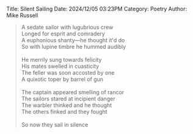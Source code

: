 Title: Silent Sailing
Date: 2024/12/05 03:23PM
Category: Poetry
Author: Mike Russell

> A sedate sailor with lugubrious crew<br>
> Longed for esprit and comradery<br>
> A euphonious shanty—he thought it'd do<br>
> So with lupine timbre he hummed audibly<br>
> <br>
> He merrily sung towards felicity<br>
> His mates swelled in cuasticity<br>
> The feller was soon accosted by one<br>
> A quixotic toper by barrel of gun<br>
> <br>
> The captain appeared smelling of rancor<br>
> The sailors stared at incipient danger<br>
> The warbler thinked and he thought<br>
> The others finked and they fought<br>
> <br>
> So now they sail in silence<br>
